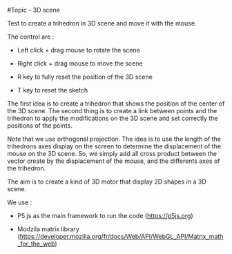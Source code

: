 #Topic - 3D scene

Test to create a trihedron in 3D scene and move it with the mouse.

The control are : 

- Left click + drag mouse to rotate the scene

- Right click + drag mouse to move the scene

- R key to fully reset the position of the 3D scene

- T key to reset the sketch
    


    
The first idea is to create a trihedron that shows the position of the center of the 3D scene.
The second thing is to create a link between points and the trihedron to apply the modifications on the 3D scene and set correctly the positions of the points.
    
Note that we use orthogonal projection.
The idea is to use the length of the trihedrons axes display on the screen to determine the displacement of the mouse on the 3D scene.
So, we simply add all cross product between the vector create by the displacement of the mouse, and the differents axes of the trihedron.
    
The aim is to create a kind of 3D motor that display 2D shapes in a 3D scene.
    
    
    
We use : 

- P5.js as the main framework to run the code (https://p5js.org)

- Modzila matrix library (https://developer.mozilla.org/fr/docs/Web/API/WebGL_API/Matrix_math_for_the_web)
